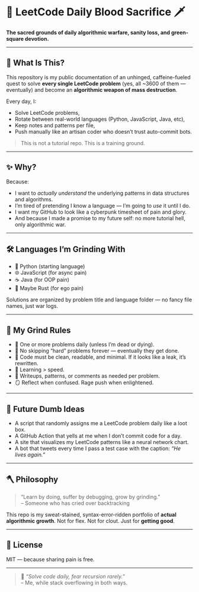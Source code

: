 # 🧠 LeetCode Daily Blood Sacrifice 🗡️

**The sacred grounds of daily algorithmic warfare, sanity loss, and green-square devotion.**

---

## 🧭 What Is This?

This repository is my public documentation of an unhinged, caffeine-fueled quest to solve **every single LeetCode problem** (yes, all ~3600 of them — eventually) and become an **algorithmic weapon of mass destruction**.

Every day, I:
- Solve LeetCode problems,
- Rotate between real-world languages (Python, JavaScript, Java, etc),
- Keep notes and patterns per file,
- Push manually like an artisan coder who doesn’t trust auto-commit bots.

> This is not a tutorial repo. This is a training ground.

---

## ✨ Why?

Because:

- I want to *actually understand* the underlying patterns in data structures and algorithms.
- I’m tired of pretending I know a language — I’m going to *use* it until I do.
- I want my GitHub to look like a cyberpunk timesheet of pain and glory.
- And because I made a promise to my future self: no more tutorial hell, only algorithmic war.

---

## 🛠️ Languages I’m Grinding With

- 🐍 Python (starting language)
- 🌐 JavaScript (for async pain)
- ☕ Java (for OOP pain)
- 🦀 Maybe Rust (for ego pain)

Solutions are organized by problem title and language folder — no fancy file names, just war logs.

---

## 🧪 My Grind Rules

- 📅 One or more problems daily (unless I’m dead or dying).
- 🚫 No skipping “hard” problems forever — eventually they get done.
- 🧼 Code must be clean, readable, and minimal. If it looks like a leak, it’s rewritten.
- 🧠 Learning > speed.
- 📖 Writeups, patterns, or comments as needed per problem.
- 🪞 Reflect when confused. Rage push when enlightened.

---

## 🔮 Future Dumb Ideas

- A script that randomly assigns me a LeetCode problem daily like a loot box.
- A GitHub Action that yells at me when I don’t commit code for a day.
- A site that visualizes my LeetCode patterns like a neural network chart.
- A bot that tweets every time I pass a test case with the caption: *“He lives again.”*

---

## 🪓 Philosophy

> “Learn by doing, suffer by debugging, grow by grinding.”  
> – Someone who has cried over backtracking

This repo is my sweat-stained, syntax-error-ridden portfolio of **actual algorithmic growth**. Not for flex. Not for clout. Just for **getting good**.

---

## 🧾 License

MIT — because sharing pain is free.

---

> 🏁 *“Solve code daily, fear recursion rarely.”*  
> – Me, while stack overflowing in both ways.
